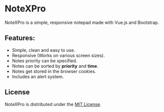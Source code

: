 # NoteXPro
NoteXPro is a simple, responsive notepad made with Vue.js and Bootstrap.
## Features:
  * Simple, clean and easy to use.
  * Responsive (Works on various screen sizes).
  * Notes priority can be specified.
  * Notes can be sorted by **priority** and **time**.
  * Notes get stored in the browser cookies.
  * Includes an alert system.
## License
NoteXPro is distributed under the [MIT License](https://github.com/AmeerTaweel/note-x-pro/blob/master/LICENSE.md).

